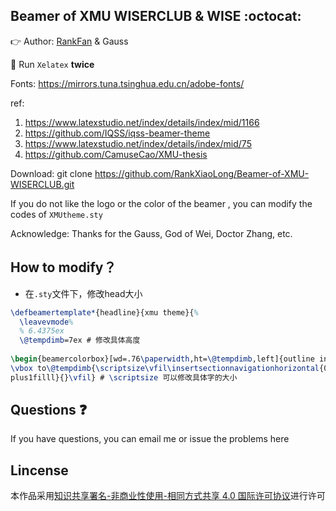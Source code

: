 ## Beamer of  XMU WISERCLUB & WISE :octocat:

:point_right: Author: [RankFan](https://www.cnblogs.com/RankFan/) & Gauss

:dart: Run `Xelatex` **twice**

Fonts: https://mirrors.tuna.tsinghua.edu.cn/adobe-fonts/

ref:

1. https://www.latexstudio.net/index/details/index/mid/1166
2. https://github.com/IQSS/iqss-beamer-theme
3. https://www.latexstudio.net/index/details/index/mid/75
4. https://github.com/CamuseCao/XMU-thesis

Download: git clone https://github.com/RankXiaoLong/Beamer-of-XMU-WISERCLUB.git

If you do not like the logo or the color of the beamer , you can modify the codes of `XMUtheme.sty`

Acknowledge: Thanks for the Gauss, God of Wei, Doctor Zhang, etc.

## How to modify？
- 在`.sty`文件下，修改head大小
```latex
\defbeamertemplate*{headline}{xmu theme}{%
  \leavevmode%
  % 6.4375ex
  \@tempdimb=7ex # 修改具体高度
  
\begin{beamercolorbox}[wd=.76\paperwidth,ht=\@tempdimb,left]{outline in head/foot}%
\vbox to\@tempdimb{\scriptsize\vfil\insertsectionnavigationhorizontal{0\textwidth}{\hskip0pt 
plus1filll}{}\vfil} # \scriptsize 可以修改具体字的大小
``` 

## Questions :question:
If you have questions, you can email me or issue the problems here

## Lincense

本作品采用[知识共享署名-非商业性使用-相同方式共享 4.0 国际许可协议](https://creativecommons.org/licenses/by-nc-sa/4.0/)进行许可
